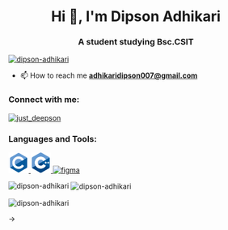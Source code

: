 <h1 align="center">Hi 👋, I'm Dipson Adhikari</h1>
<h3 align="center">A student studying Bsc.CSIT</h3>

<p align="left"> <a href="https://github.com/ryo-ma/github-profile-trophy"><img src="https://github-profile-trophy.vercel.app/?username=dipson-adhikari" alt="dipson-adhikari" /></a> </p>

- 📫 How to reach me **adhikaridipson007@gmail.com**

<h3 align="left">Connect with me:</h3>
<p align="left">
<a href="https://instagram.com/just_deepson" target="blank"><img align="center" src="https://raw.githubusercontent.com/rahuldkjain/github-profile-readme-generator/master/src/images/icons/Social/instagram.svg" alt="just_deepson" height="30" width="40" /></a>
</p>

<h3 align="left">Languages and Tools:</h3>
<p align="left"> <a href="https://www.cprogramming.com/" target="_blank" rel="noreferrer"> <img src="https://raw.githubusercontent.com/devicons/devicon/master/icons/c/c-original.svg" alt="c" width="40" height="40"/> </a> <a href="https://www.w3schools.com/cpp/" target="_blank" rel="noreferrer"> <img src="https://raw.githubusercontent.com/devicons/devicon/master/icons/cplusplus/cplusplus-original.svg" alt="cplusplus" width="40" height="40"/> </a> <a href="https://www.figma.com/" target="_blank" rel="noreferrer"> <img src="https://www.vectorlogo.zone/logos/figma/figma-icon.svg" alt="figma" width="40" height="40"/> </a> </p>

<p><img align="left" src="https://github-readme-stats.vercel.app/api/top-langs?username=dipson-adhikari&show_icons=true&locale=en&layout=compact" alt="dipson-adhikari" /></p>

<p>&nbsp;<img align="center" src="https://github-readme-stats.vercel.app/api?username=dipson-adhikari&show_icons=true&locale=en" alt="dipson-adhikari" /></p>

<p><img align="center" src="https://github-readme-streak-stats.herokuapp.com/?user=dipson-adhikari&" alt="dipson-adhikari" /></p>->
